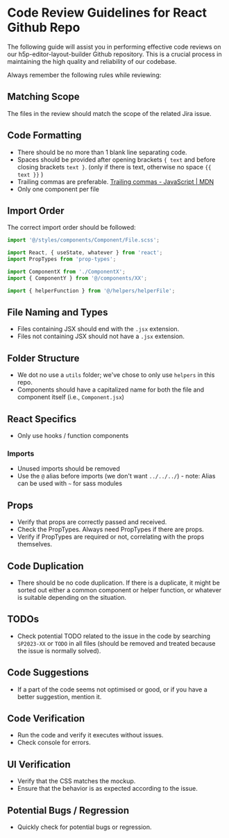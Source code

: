 # Code Review Guidelines for React Github Repo

The following guide will assist you in performing effective code reviews on our h5p-editor-layout-builder Github repository. This is a crucial process in maintaining the high quality and reliability of our codebase. 

Always remember the following rules while reviewing:

## Matching Scope

The files in the review should match the scope of the related Jira issue. 

## Code Formatting

- There should be no more than 1 blank line separating code.
- Spaces should be provided after opening brackets `{ text` and before closing brackets `text }`. (only if there is text, otherwise no space `{{ text }}` )
- Trailing commas are preferable. [Trailing commas - JavaScript | MDN](https://developer.mozilla.org/en-US/docs/Web/JavaScript/Reference/Trailing_commas) 
- Only one component per file

## Import Order

The correct import order should be followed:

```js
import '@/styles/components/Component/File.scss';

import React, { useState, whatever } from 'react';
import PropTypes from 'prop-types';

import ComponentX from './ComponentX';
import { ComponentY } from '@/components/XX';

import { helperFunction } from '@/helpers/helperFile';
```

## File Naming and Types
- Files containing JSX should end with the `.jsx` extension.
- Files not containing JSX should not have a `.jsx` extension.

## Folder Structure
- We dot no use a `utils` folder; we've chose to only use `helpers` in this repo.
- Components should have a capitalized name for both the file and component itself (i.e., `Component.jsx`)

## React Specifics
- Only use hooks / function components

### Imports
- Unused imports should be removed
- Use the `@` alias before imports (we don't want `../../../`) - note: Alias can be used with `~` for sass modules

## Props
- Verify that props are correctly passed and received.
- Check the PropTypes. Always need PropTypes if there are props.
- Verify if PropTypes are required or not, correlating with the props themselves.

## Code Duplication
- There should be no code duplication. If there is a duplicate, it might be sorted out either a common component or helper function, or whatever is suitable depending on the situation.

## TODOs
- Check potential TODO related to the issue in the code by searching `SP2023-XX` or `TODO` in all files (should be removed and treated because the issue is normally solved).

## Code Suggestions
- If a part of the code seems not optimised or good, or if you have a better suggestion, mention it.

## Code Verification
- Run the code and verify it executes without issues.
- Check console for errors.

## UI Verification
- Verify that the CSS matches the mockup.
- Ensure that the behavior is as expected according to the issue.

## Potential Bugs / Regression
- Quickly check for potential bugs or regression.
